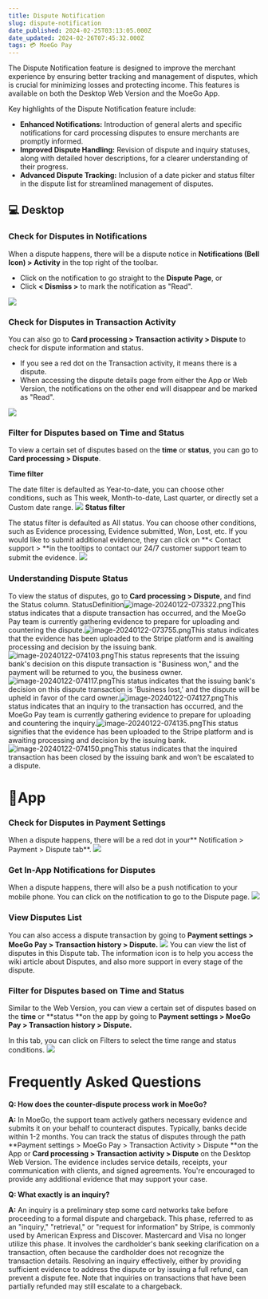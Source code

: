 ```yaml
---
title: Dispute Notification
slug: dispute-notification
date_published: 2024-02-25T03:13:05.000Z
date_updated: 2024-02-26T07:45:32.000Z
tags: 💳 MoeGo Pay
---
```


The Dispute Notification feature is designed to improve the merchant experience by ensuring better tracking and management of disputes, which is crucial for minimizing losses and protecting income. This features is available on both the Desktop Web Version and the MoeGo App.

Key highlights of the Dispute Notification feature include:

- **Enhanced Notifications:** Introduction of general alerts and specific notifications for card processing disputes to ensure merchants are promptly informed.
- **Improved Dispute Handling:** Revision of dispute and inquiry statuses, along with detailed hover descriptions, for a clearer understanding of their progress.
- **Advanced Dispute Tracking:** Inclusion of a date picker and status filter in the dispute list for streamlined management of disputes.

## 💻 Desktop

### Check for Disputes in Notifications

When a dispute happens, there will be a dispute notice in **Notifications (Bell Icon) > Activity** in the top right of the toolbar.

- Click on the notification to go straight to the **Dispute Page**, or
- Click **< Dismiss >** to mark the notification as "Read".

![](__GHOST_URL__/content/images/2024/02/CleanShot-2024-02-26-at-02.19.43-1.gif)
### Check for Disputes in Transaction Activity

You can also go to **Card processing > Transaction activity > Dispute** to check for dispute information and status.

- If you see a red dot on the Transaction activity, it means there is a dispute. 
- When accessing the dispute details page from either the App or Web Version, the notifications on the other end will disappear and be marked as "Read".

![](__GHOST_URL__/content/images/2024/02/CleanShot-2024-02-26-at-02.22.43-1.gif)
### Filter for Disputes based on Time and Status

To view a certain set of disputes based on the **time** or **status**, you can go to **Card processing > Dispute**. 

**Time filter**

The date filter is defaulted as Year-to-date, you can choose other conditions, such as This week, Month-to-date, Last quarter, or directly set a Custom date range.
![](__GHOST_URL__/content/images/2024/02/CleanShot-2024-02-26-at-02.25.37.gif)
**Status filter**

The status filter is defaulted as All status. You can choose other conditions, such as Evidence processing, Evidence submitted, Won, Lost, etc. If you would like to submit additional evidence, they can click on **< Contact support > **in the tooltips to contact our 24/7 customer support team to submit the evidence.
![](__GHOST_URL__/content/images/2024/02/CleanShot-2024-02-26-at-02.28.15.gif)
### Understanding Dispute Status

To view the status of disputes, go to **Card processing > Dispute**, and find the Status column.
StatusDefinition![image-20240122-073322.png](__GHOST_URL__/content/images/2024/02/image-20240122-073322-1.png)This status indicates that a dispute transaction has occurred, and the MoeGo Pay team is currently gathering evidence to prepare for uploading and countering the dispute.![image-20240122-073755.png](__GHOST_URL__/content/images/2024/02/image-20240122-073755-1.png)This status indicates that the evidence has been uploaded to the Stripe platform and is awaiting processing and decision by the issuing bank.![image-20240122-074103.png](__GHOST_URL__/content/images/2024/02/image-20240122-074103.png)This status represents that the issuing bank's decision on this dispute transaction is "Business won," and the payment will be returned to you, the business owner.![image-20240122-074117.png](__GHOST_URL__/content/images/2024/02/image-20240122-074117.png)This status indicates that the issuing bank's decision on this dispute transaction is 'Business lost,' and the dispute will be upheld in favor of the card owner.![image-20240122-074127.png](__GHOST_URL__/content/images/2024/02/image-20240122-074127.png)This status indicates that an inquiry to the transaction has occurred, and the MoeGo Pay team is currently gathering evidence to prepare for uploading and countering the inquiry.![image-20240122-074135.png](__GHOST_URL__/content/images/2024/02/image-20240122-074135.png)This status signifies that the evidence has been uploaded to the Stripe platform and is awaiting processing and decision by the issuing bank.![image-20240122-074150.png](__GHOST_URL__/content/images/2024/02/image-20240122-074150.png)This status indicates that the inquired transaction has been closed by the issuing bank and won’t be escalated to a dispute.
# 📱App

### Check for Disputes in Payment Settings

When a dispute happens, there will be a red dot in your** Notification > Payment > Dispute tab**.
![](__GHOST_URL__/content/images/2024/02/Dispute-Notification---App---Notification.png)
### Get In-App Notifications for Disputes

When a dispute happens, there will also be a push notification to your mobile phone. You can click on the notification to go to the Dispute page.
![](__GHOST_URL__/content/images/2024/02/CleanShot-2024-02-22-at-01.25.50@2x.png)
### View Disputes List

You can also access a dispute transaction by going to **Payment settings > MoeGo Pay > Transaction history > Dispute.**
![](__GHOST_URL__/content/images/2024/02/Dispute-Notification---App---View-Dispute-List--1-.png)
You can view the list of disputes in this Dispute tab. The information icon is to help you access the wiki article about Disputes, and also more support in every stage of the dispute.

### Filter for Disputes based on Time and Status

Similar to the Web Version, you can view a certain set of disputes based on the **time** or **status **on the app by going to **Payment settings > MoeGo Pay > Transaction history > Dispute.**

In this tab, you can click on Filters to select the time range and status conditions.
![](__GHOST_URL__/content/images/2024/02/Dispute-Notification---App---Filters--1-.png)
# Frequently Asked Questions

**Q: How does the counter-dispute process work in MoeGo?**

**A:** In MoeGo, the support team actively gathers necessary evidence and submits it on your behalf to counteract disputes. Typically, banks decide within 1-2 months. You can track the status of disputes through the path **Payment settings > MoeGo Pay > Transaction Activity > Dispute **on the App or **Card processing > Transaction activity > Dispute** on the Desktop Web Version. The evidence includes service details, receipts, your communication with clients, and signed agreements. You're encouraged to provide any additional evidence that may support your case.

**Q: What exactly is an inquiry?**

**A:** An inquiry is a preliminary step some card networks take before proceeding to a formal dispute and chargeback. This phase, referred to as an "inquiry," "retrieval," or "request for information" by Stripe, is commonly used by American Express and Discover. Mastercard and Visa no longer utilize this phase. It involves the cardholder's bank seeking clarification on a transaction, often because the cardholder does not recognize the transaction details. Resolving an inquiry effectively, either by providing sufficient evidence to address the dispute or by issuing a full refund, can prevent a dispute fee. Note that inquiries on transactions that have been partially refunded may still escalate to a chargeback.
